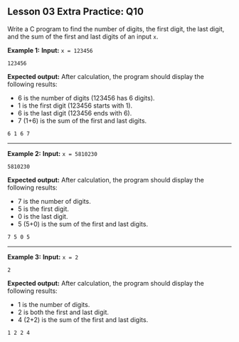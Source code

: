 ## Lesson 03 Extra Practice: Q10
Write a C program to find the number of digits, the first digit, the last digit, and the sum of the first and last digits of an input `x`. 

**Example 1:**
**Input:** `x = 123456` 
```
123456
```
**Expected output:** After calculation, the program should display the following results:

- 6 is the number of digits (123456 has 6 digits).
- 1 is the first digit (123456 starts with 1).
- 6 is the last digit (123456 ends with 6).
- 7 (1+6) is the sum of the first and last digits.
```
6 1 6 7
```
<hr>

**Example 2:**
**Input:** `x = 5810230` 
```
5810230
```
**Expected output:** After calculation, the program should display the following results:

- 7 is the number of digits.
- 5 is the first digit.
- 0 is the last digit.
- 5 (5+0) is the sum of the first and last digits.
```
7 5 0 5
```
<hr>

**Example 3:**
**Input:** `x = 2` 
```
2
```
**Expected output:** After calculation, the program should display the following results:

- 1 is the number of digits.
- 2 is both the first and last digit.
- 4 (2+2) is the sum of the first and last digits.
```
1 2 2 4
```
